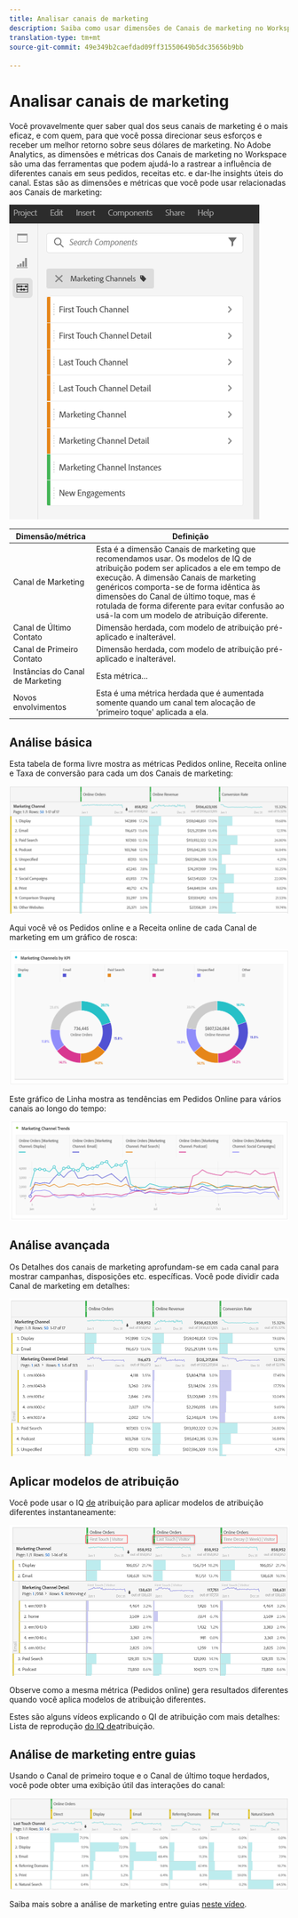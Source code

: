 ```yaml
---
title: Analisar canais de marketing
description: Saiba como usar dimensões de Canais de marketing no Workspace.
translation-type: tm+mt
source-git-commit: 49e349b2caefdad09ff31550649b5dc35656b9bb

---
```



# Analisar canais de marketing

Você provavelmente quer saber qual dos seus canais de marketing é o mais eficaz, e com quem, para que você possa direcionar seus esforços e receber um melhor retorno sobre seus dólares de marketing. No Adobe Analytics, as dimensões e métricas dos Canais de marketing no Workspace são uma das ferramentas que podem ajudá-lo a rastrear a influência de diferentes canais em seus pedidos, receitas etc. e dar-lhe insights úteis do canal. Estas são as dimensões e métricas que você pode usar relacionadas aos Canais de marketing:

![](assets/mc-dims.png)

| Dimensão/métrica | Definição |
|---|---|
| Canal de Marketing | Esta é a dimensão Canais de marketing que recomendamos usar. Os modelos de IQ de atribuição podem ser aplicados a ele em tempo de execução. A dimensão Canais de marketing genéricos comporta-se de forma idêntica às dimensões do Canal de último toque, mas é rotulada de forma diferente para evitar confusão ao usá-la com um modelo de atribuição diferente. |
| Canal de Último Contato | Dimensão herdada, com modelo de atribuição pré-aplicado e inalterável. |
| Canal de Primeiro Contato | Dimensão herdada, com modelo de atribuição pré-aplicado e inalterável. |
| Instâncias do Canal de Marketing | Esta métrica... |
| Novos envolvimentos | Esta é uma métrica herdada que é aumentada somente quando um canal tem alocação de &#39;primeiro toque&#39; aplicada a ela. |

## Análise básica

Esta tabela de forma livre mostra as métricas Pedidos online, Receita online e Taxa de conversão para cada um dos Canais de marketing:

![](assets/mc-viz1.png)

Aqui você vê os Pedidos online e a Receita online de cada Canal de marketing em um gráfico de rosca:

![](assets/mc-viz2.png)

Este gráfico de Linha mostra as tendências em Pedidos Online para vários canais ao longo do tempo:

![](assets/mc-viz3.png)

## Análise avançada

Os Detalhes dos canais de marketing aprofundam-se em cada canal para mostrar campanhas, disposições etc. específicas. Você pode dividir cada Canal de marketing em detalhes:

![](assets/mc-viz4.png)

## Aplicar modelos de atribuição

Você pode usar o IQ [de](https://docs.adobe.com/content/help/en/analytics/analyze/analysis-workspace/panels/attribution/use-attribution.html) atribuição para aplicar modelos de atribuição diferentes instantaneamente:

![](assets/mc-viz5.png)

Observe como a mesma métrica (Pedidos online) gera resultados diferentes quando você aplica modelos de atribuição diferentes.

Estes são alguns vídeos explicando o QI de atribuição com mais detalhes: Lista de reprodução [do IQ de](https://www.youtube.com/playlist?list=PL2tCx83mn7GuDzYEZ8jQlaScruZr3tBTR)atribuição.

## Análise de marketing entre guias

Usando o Canal de primeiro toque e o Canal de último toque herdados, você pode obter uma exibição útil das interações do canal:

![](assets/mc-viz6.png)

Saiba mais sobre a análise de marketing entre guias [neste vídeo](https://www.youtube.com/watch?v=M3EOdONa-3E).